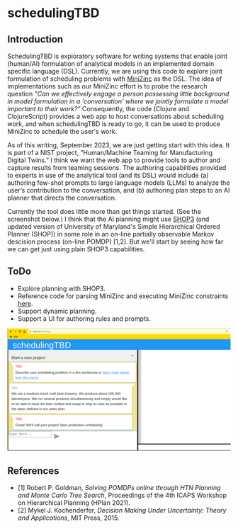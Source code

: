 # schedulingTBD

## Introduction

SchedulingTBD is exploratory software for writing systems that enable joint (human/AI) formulation of analytical models in an implemented domain specific language (DSL).
Currently, we are using this code to explore joint formulation of scheduling problems with [MiniZinc](https://www.minizinc.org/) as the DSL.
The idea of implementations such as our MiniZinc effort is to probe the research question
*"Can we effectively engage a person possessing little background in model formulation in a 'conversation' where we jointly formulate a model important to their work?"*
Consequently, the code (Clojure and ClojureScript) provides a web app to host conversations about scheduling work, and when schedulingTBD is ready to go, it can be used to produce MiniZinc to schedule the user's work.

As of this writing, September 2023, we are just getting start with this idea.
It is part of a NIST project, ”Human/Machine Teaming for Manufacturing Digital Twins.”
I think we want the web app to provide tools to author and capture results from teaming sessions.
The authoring capabilities provided to experts in use of the analytical tool (and its DSL) would include
(a) authoring few-shot prompts to large language models (LLMs) to analyze the user’s contribution to the conversation, and
(b) authoring plan steps to an AI planner that directs the conversation.

Currently the tool does little more than get things started.
(See the screenshot below.)
I think that the AI planning might use [SHOP3](https://github.com/shop-planner/shop3)
(and updated version of University of Maryland's Simple Hierarchical Ordered Planner (SHOP)) in some role in
an on-line partially observable Markov descision process (on-line POMDP) [1,2].
But we'll start by seeing how far we can get just using plain SHOP3 capabilities.

## ToDo
  - Explore planning with SHOP3.
  - Reference code for parsing MiniZinc and executing MiniZinc constraints [here](https://github.com/pdenno/minizinc-parser).
  - Support dynamic planning.
  - Support a UI for authoring rules and prompts.

![alt text](https://github.com/pdenno/schedulingTBD/blob/main/doc/SchedulingTBD-early.png?raw=true)


## References
  - [1] Robert P. Goldman, *Solving POMDPs online through HTN Planning and Monte Carlo Tree Search*, Proceedings of the 4th ICAPS Workshop on Hierarchical Planning (HPlan 2021).
  - [2] Mykel J. Kochenderfer, *Decision Making Under Uncertainty: Theory and Applications*, MIT Press, 2015.
